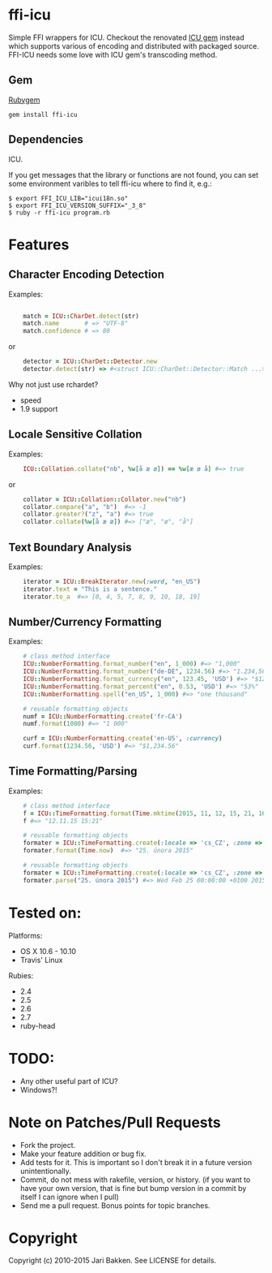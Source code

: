 ffi-icu
=======

Simple FFI wrappers for ICU. Checkout the renovated [ICU gem](https://github.com/fantasticfears/icu4r) instead which supports various of encoding and distributed with packaged source. FFI-ICU needs some love with ICU gem's transcoding method.

Gem
---

[Rubygem](http://rubygems.org/gems/ffi-icu "ffi-icu")

    gem install ffi-icu

Dependencies
------------

ICU.

If you get messages that the library or functions are not found, you can
set some environment varibles to tell ffi-icu where to find it, e.g.:

    $ export FFI_ICU_LIB="icui18n.so"
    $ export FFI_ICU_VERSION_SUFFIX="_3_8"
    $ ruby -r ffi-icu program.rb

Features
========

Character Encoding Detection
----------------------------

Examples:

```ruby

    match = ICU::CharDet.detect(str)
    match.name       # => "UTF-8"
    match.confidence # => 80
```

or

```ruby
    detector = ICU::CharDet::Detector.new
    detector.detect(str) => #<struct ICU::CharDet::Detector::Match ...>
```

Why not just use rchardet?

* speed
* 1.9 support

Locale Sensitive Collation
--------------------------

Examples:

```ruby
    ICU::Collation.collate("nb", %w[å æ ø]) == %w[æ ø å] #=> true
```

or

```ruby
    collator = ICU::Collation::Collator.new("nb")
    collator.compare("a", "b")  #=> -1
    collator.greater?("z", "a") #=> true
    collator.collate(%w[å æ ø]) #=> ["æ", "ø", "å"]
```

Text Boundary Analysis
----------------------

Examples:

```ruby
    iterator = ICU::BreakIterator.new(:word, "en_US")
    iterator.text = "This is a sentence."
    iterator.to_a  #=> [0, 4, 5, 7, 8, 9, 10, 18, 19]
```

Number/Currency Formatting
--------------------------

Examples:

```ruby
    # class method interface
    ICU::NumberFormatting.format_number("en", 1_000) #=> "1,000"
    ICU::NumberFormatting.format_number("de-DE", 1234.56) #=> "1.234,56"
    ICU::NumberFormatting.format_currency("en", 123.45, 'USD') #=> "$123.45"
    ICU::NumberFormatting.format_percent("en", 0.53, 'USD') #=> "53%"
    ICU::NumberFormatting.spell("en_US", 1_000) #=> "one thousand"

    # reusable formatting objects
    numf = ICU::NumberFormatting.create('fr-CA')
    numf.format(1000) #=> "1 000"

    curf = ICU::NumberFormatting.create('en-US', :currency)
    curf.format(1234.56, 'USD') #=> "$1,234.56"
```

Time Formatting/Parsing
--------------------------

Examples:

```ruby
    # class method interface
    f = ICU::TimeFormatting.format(Time.mktime(2015, 11, 12, 15, 21, 16), {:locale => 'cs_CZ', :zone => 'Europe/Prague', :date => :short, :time => :short})
    f #=> "12.11.15 15:21"

    # reusable formatting objects
    formater = ICU::TimeFormatting.create(:locale => 'cs_CZ', :zone => 'Europe/Prague', :date => :long , :time => :none)
    formater.format(Time.now)  #=> "25. února 2015"
```

```ruby
    # reusable formatting objects
    formater = ICU::TimeFormatting.create(:locale => 'cs_CZ', :zone => 'Europe/Prague', :date => :long , :time => :none)
    formater.parse("25. února 2015") #=> Wed Feb 25 00:00:00 +0100 2015
```

Tested on:
==========

Platforms:

* OS X 10.6 - 10.10
* Travis' Linux

Rubies:

- 2.4
- 2.5
- 2.6
- 2.7
- ruby-head

TODO:
=====

* Any other useful part of ICU?
* Windows?!

Note on Patches/Pull Requests
=============================

* Fork the project.
* Make your feature addition or bug fix.
* Add tests for it. This is important so I don't break it in a
  future version unintentionally.
* Commit, do not mess with rakefile, version, or history.
  (if you want to have your own version, that is fine but bump version in a commit by itself I can ignore when I pull)
* Send me a pull request. Bonus points for topic branches.

Copyright
=========

Copyright (c) 2010-2015 Jari Bakken. See LICENSE for details.
